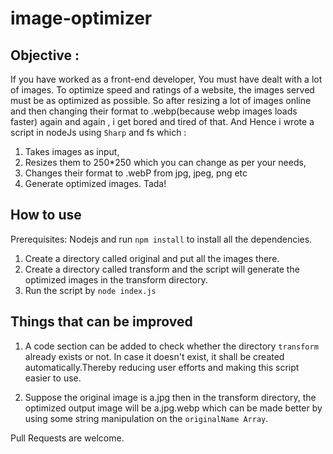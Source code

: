 # image-optimizer

## Objective :
If you have worked as a front-end developer, You must have dealt with a lot of images.
To optimize speed and ratings of a website, the images served must be as optimized as possible. 
So after resizing a lot of images online and then changing their format to .webp(because webp images loads faster) again and again , i get bored and tired of that.
And Hence i wrote a script in nodeJs using `Sharp` and fs which :

1. Takes images as input,
2. Resizes them to 250*250 which you can change as per your needs,
3. Changes their format to .webP from jpg, jpeg, png etc
4. Generate optimized images. Tada!



## How to use

Prerequisites: Nodejs and run `npm install` to install all the dependencies.

1. Create a directory called original and put all the images there.
2. Create a directory called transform and the script will generate the optimized images in the transform directory.
3. Run the script by `node index.js`



## Things that can be improved
1. A code section can be added to check whether the directory `transform` already exists or not. In case it doesn't exist, 
it shall be created automatically.Thereby reducing user efforts and making this script easier to use.

2. Suppose the original image is a.jpg then in the transform directory, the optimized output image will be a.jpg.webp which 
can be made better by using some string manipulation on the `originalName Array`.

Pull Requests are welcome.
